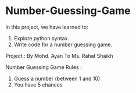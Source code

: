 # Number-Guessing-Game
In this project, we have learned to:
1) Explore python syntax.
2) Write code for a number guessing game.

Project : 
By Mohd. Ayan
To Ms. Rahat Shaikh

Number Guessing Game
Rules : 
1) Guess a number (between 1 and 10)
2) You have 5 chances
